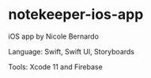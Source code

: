 # notekeeper-ios-app
iOS app by Nicole Bernardo

Language: Swift, Swift UI, Storyboards

Tools: Xcode 11 and Firebase
